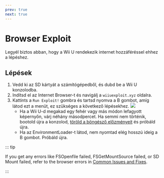 ```yaml
---
prev: true
next: true
---
```


# Browser Exploit

Legyél biztos abban, hogy a Wii U rendekezik internet hozzáféréssel ehhez a lépéshez.

## Lépések

1. Vedd ki az SD kártyát a számítógépedből, és dubd be a Wii U konzolodba.
2. Indítsd el az Internet Browser-t és navigálj a `wiiuexploit.xyz` oldalra.
3. Kattints a `Run Exploit!` gombra és tartsd nyomva a B gombot, amíg látod ezt a menüt, ez szükséges a következő lépésekhez.
   ![](/assets/img/guide/PLL.png)
   - Ha a Wii U-d megakad egy fehér vagy más módon lefagyott képernyőn, várj néhány másodpercet. Ha semmi nem történik, bootold újra a konzolod, [töröld a böngésző előzményeit](https://en-americas-support.nintendo.com/app/answers/detail/a_id/1507/~/how-to-delete-the-internet-browser-history) és próbáld újra.
   - Ha az EnvironmentLoader-t látod, nem nyomtad elég hosszú ideig a B gombot. Próbáld újra.

::: tip

If you get any errors like FSOpenfile failed, FSGetMountSource failed, or SD Mount failed, refer to the browser errors in [Common Issues and Fixes](../common-issues-fixes).

:::
